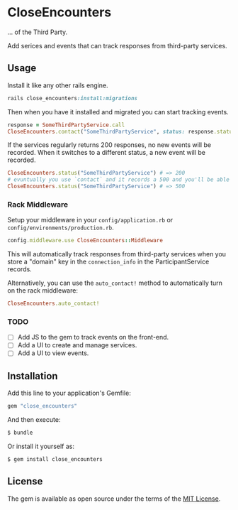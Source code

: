 # CloseEncounters

… of the Third Party.

Add serices and events that can track responses from third-party services.

## Usage
Install it like any other rails engine.

```ruby
rails close_encounters:install:migrations
```

Then when you have it installed and migrated you can start tracking events.

```ruby
response = SomeThirdPartyService.call
CloseEncounters.contact("SomeThirdPartyService", status: response.status.to_i, response.body)
```

If the services regularly returns 200 responses, no new events will be recorded.
When it switches to a different status, a new event will be recorded.

```ruby
CloseEncounters.status("SomeThirdPartyService") # => 200
# evuntually you use `contact` and it records a 500 and you'll be able to get
CloseEncounters.status("SomeThirdPartyService") # => 500
```

### Rack Middleware

Setup your middleware in your `config/application.rb` or `config/environments/production.rb`.

```ruby
config.middleware.use CloseEncounters::Middleware
```

This will automatically track responses from third-party services when you store a "domain" key in the
`connection_info` in the ParticipantService records.

Alternatively, you can use the `auto_contact!` method to automatically turn on the rack middleware:

```ruby
CloseEncounters.auto_contact!
```

### TODO

- [ ] Add JS to the gem to track events on the front-end.
- [ ] Add a UI to create and manage services.
- [ ] Add a UI to view events.

## Installation
Add this line to your application's Gemfile:

```ruby
gem "close_encounters"
```

And then execute:
```bash
$ bundle
```

Or install it yourself as:
```bash
$ gem install close_encounters
```

## License
The gem is available as open source under the terms of the [MIT License](https://opensource.org/licenses/MIT).
